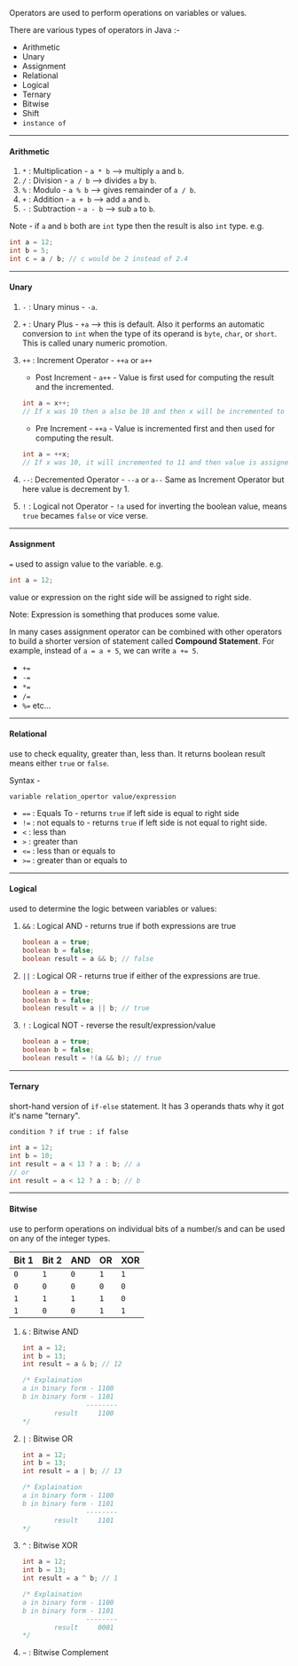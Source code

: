 Operators are used to perform operations on variables or values.

There are various types of operators in Java :- 
- Arithmetic
- Unary
- Assignment
- Relational
- Logical
- Ternary
- Bitwise
- Shift
- `instance of `

---

#### Arithmetic
1. `*` : Multiplication - `a * b` --> multiply `a` and `b`.
2. `/` : Division - `a / b` --> divides `a` by `b`.
3. `%` : Modulo - `a % b` --> gives remainder of `a / b`.
4. `+` : Addition - `a + b` --> add `a` and `b`.
5. `-` : Subtraction - `a - b` --> sub `a` to `b`.

Note - if `a` and `b` both are `int` type then the result is also `int` type. e.g.
```java
int a = 12;
int b = 5;
int c = a / b; // c would be 2 instead of 2.4
```

---

#### Unary
1. `-` : Unary minus - `-a`.

2. `+` : Unary Plus - `+a` --> this is default.
	Also it performs an automatic conversion to `int` when the type of its operand is `byte`, `char`, or `short`. This is called unary numeric promotion.
3. `++` : Increment Operator - `++a` or `a++`
	- Post Increment - `a++` - Value is first used for computing the result  and the incremented.
	```java
	int a = x++;
	// If x was 10 then a also be 10 and then x will be incremented to 11
	```
	- Pre Increment - `++a` - Value is incremented first and then used for computing the result.
	```java
	int a = ++x;
	// If x was 10, it will incremented to 11 and then value is assigned to a.
	```
4. `--`: Decremented Operator - `--a` or `a--`
	Same as Increment Operator but here value is decrement by 1.
5. `!` : Logical not Operator - `!a`
	used for inverting the boolean value, means `true` becames `false` or vice verse.

---

#### Assignment
`=` used to assign value to the variable. e.g.
```java
int a = 12;
```

value or expression on the right side will be assigned to right side.

Note: Expression is something that produces some value.

In many cases assignment operator can be combined with other operators to build a shorter version of statement called **Compound Statement**. For example, instead of `a = a + 5`, we can write `a += 5`.

- `+=` 
- `-=`
- `*=`
- `/=`
- `%=`
etc...

---

#### Relational

use to check equality, greater than, less than. It returns boolean result means either `true` or `false`.

Syntax - 

`variable relation_opertor value/expression`

- `==` : Equals To - returns `true` if left side is equal to right side
- `!=` : not equals to - returns `true` if left side is not equal to right side.
- `<` : less than
- `>` : greater than
- `<=` : less than or equals to
- `>=` : greater than or equals to

---

#### Logical
used to determine the logic between variables or values:
1. `&&` : Logical AND - returns true if both expressions are true
	```java
	boolean a = true;
	boolean b = false;
	boolean result = a && b; // false
	```
2. `||` : Logical OR - returns true if either of the expressions are true.
	```java
	boolean a = true;
	boolean b = false;
	boolean result = a || b; // true
	```
3. `!` : Logical NOT - reverse the result/expression/value
	```java
	boolean a = true;
	boolean b = false;
	boolean result = !(a && b); // true
	``` 
	
---

#### Ternary

short-hand version of `if-else` statement. It has 3 operands thats why it got it's name "ternary".

`condition ? if true : if false`

```java
int a = 12;
int b = 10;
int result = a < 13 ? a : b; // a
// or
int result = a < 12 ? a : b; // b
```

---

#### Bitwise
use to perform operations on individual bits of a number/s and can be used on any of the integer types.


| Bit 1 | Bit 2 | AND | OR | XOR |
| --- | --- | --- | --- | --- |
| `0` | `1` | `0` | `1` | `1` |
| `0` | `0` | `0` | `0` | `0` |
| `1` | `1` | `1` | `1` | `0` |
| `1` | `0` | `0` | `1` | `1` |

1. `&` : Bitwise AND
	```java
	int a = 12;
	int b = 13;
	int result = a & b; // 12
	
	/* Explaination
	a in binary form - 1100
	b in binary form - 1101
					--------
			result	   1100
	*/
	```
	
2. `|` : Bitwise OR 
	```java
	int a = 12;
	int b = 13;
	int result = a | b; // 13
	
	/* Explaination
	a in binary form - 1100
	b in binary form - 1101
					--------
			result	   1101
	*/
	```
3. `^` : Bitwise XOR
	```java
	int a = 12;
	int b = 13;
	int result = a ^ b; // 1
	
	/* Explaination
	a in binary form - 1100
	b in binary form - 1101
					--------
			result	   0001
	*/
	```
4. `~` : Bitwise Complement
		
